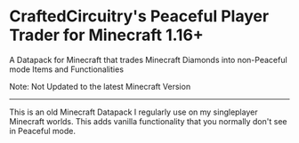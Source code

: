 # CraftedCircuitry's Peaceful Player Trader for Minecraft 1.16+
A Datapack for Minecraft that trades Minecraft Diamonds into non-Peaceful mode Items and Functionalities

Note: Not Updated to the latest Minecraft Version
***
This is an old Minecraft Datapack I regularly use on my singleplayer Minecraft worlds. This adds vanilla functionality that you normally don't see in Peaceful mode.
